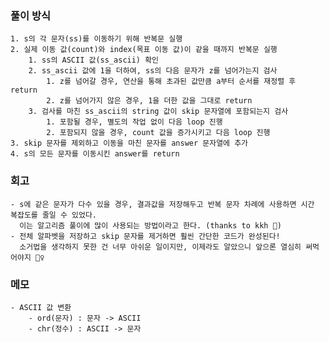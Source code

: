 ### 풀이 방식
    1. s의 각 문자(ss)를 이동하기 위해 반복문 실행
    2. 실제 이동 값(count)와 index(목표 이동 값)이 같을 때까지 반복문 실행
        1. ss의 ASCII 값(ss_ascii) 확인
        2. ss_ascii 값에 1을 더하여, ss의 다음 문자가 z를 넘어가는지 검사
            1. z를 넘어갈 경우, 연산을 통해 초과된 값만큼 a부터 순서를 재정렬 후 return
            2. z를 넘어가지 않은 경우, 1을 더한 값을 그대로 return
        3. 검사를 마친 ss_ascii의 string 값이 skip 문자열에 포함되는지 검사
            1. 포함될 경우, 별도의 작업 없이 다음 loop 진행
            2. 포함되지 않을 경우, count 값을 증가시키고 다음 loop 진행
    3. skip 문자를 제외하고 이동을 마친 문자를 answer 문자열에 추가
    4. s의 모든 문자를 이동시킨 answer를 return


### 회고
    - s에 같은 문자가 다수 있을 경우, 결과값을 저장해두고 반복 문자 차례에 사용하면 시간 복잡도를 줄일 수 있었다.
      이는 알고리즘 풀이에 많이 사용되는 방법이라고 한다. (thanks to kkh 🙌)
    - 전체 알파벳을 저장하고 skip 문자를 제거하면 훨씬 간단한 코드가 완성된다!
      소거법을 생각하지 못한 건 너무 아쉬운 일이지만, 이제라도 알았으니 앞으론 열심히 써먹어야지 🤦‍♀️

### 메모
    - ASCII 값 변환
        - ord(문자) : 문자 -> ASCII
        - chr(정수) : ASCII -> 문자
